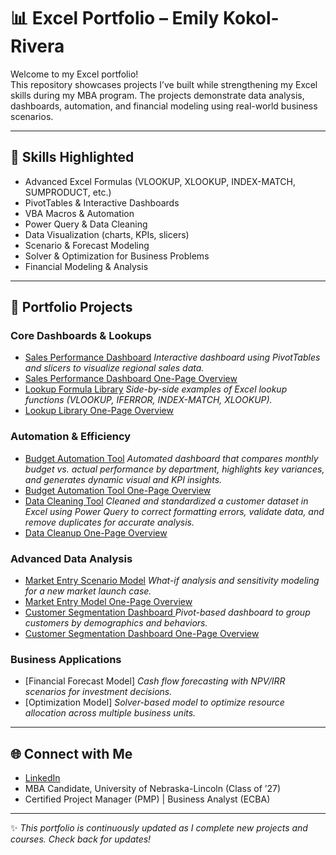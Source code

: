 # 📊 Excel Portfolio – Emily Kokol-Rivera

Welcome to my Excel portfolio!  
This repository showcases projects I’ve built while strengthening my Excel skills during my MBA program. The projects demonstrate data analysis, dashboards, automation, and financial modeling using real-world business scenarios.  

---

## 🔑 Skills Highlighted
- Advanced Excel Formulas (VLOOKUP, XLOOKUP, INDEX-MATCH, SUMPRODUCT, etc.)
- PivotTables & Interactive Dashboards
- VBA Macros & Automation
- Power Query & Data Cleaning
- Data Visualization (charts, KPIs, slicers)
- Scenario & Forecast Modeling
- Solver & Optimization for Business Problems
- Financial Modeling & Analysis

---

## 📂 Portfolio Projects

### Core Dashboards & Lookups
- [Sales Performance Dashboard](https://github.com/emilyannKR/excel-portfolio/blob/main/Sales%20Performance%20Dashboard-%20Q1.xlsx)  *Interactive dashboard using PivotTables and slicers to visualize regional sales data.*
- [Sales Performance Dashboard One-Page Overview](https://github.com/emilyannKR/excel-portfolio/blob/main/Sales%20Performance%20Dashboard%20Q1.docx)
- [Lookup Formula Library](https://github.com/emilyannKR/excel-portfolio/blob/main/Lookup%20Library.xlsx)  *Side-by-side examples of Excel lookup functions (VLOOKUP, IFERROR, INDEX-MATCH, XLOOKUP).*
- [Lookup Library One-Page Overview](https://github.com/emilyannKR/excel-portfolio/blob/main/Lookup%20Library/Lookup%20Library%20One%20Page%20Summary.docx)

### Automation & Efficiency
- [Budget Automation Tool](https://github.com/emilyannKR/excel-portfolio/blob/main/Budget%20Automation/Budget%20Automation.xlsx)   *Automated dashboard that compares monthly budget vs. actual performance by department, highlights key variances, and generates dynamic visual and KPI insights.* 
- [Budget Automation Tool One-Page Overview](https://github.com/emilyannKR/excel-portfolio/blob/main/Budget%20Automation/Budget%20Automation%20One-Pager.docx) 
- [Data Cleaning Tool](https://github.com/emilyannKR/excel-portfolio/blob/main/Data%20Cleaning/Data%20Cleaning.xlsx) *Cleaned and standardized a customer dataset in Excel using Power Query to correct formatting errors, validate data, and remove duplicates for accurate analysis.*
- [Data Cleanup One-Page Overview](https://github.com/emilyannKR/excel-portfolio/blob/main/Data%20Cleaning/Data%20Cleanup%20One%20Pager.docx)

### Advanced Data Analysis
- [Market Entry Scenario Model](https://github.com/emilyannKR/excel-portfolio/blob/main/Market%20Entry%20Model/Market%20Entry%20Model.xlsx) *What-if analysis and sensitivity modeling for a new market launch case.*
- [Market Entry Model One-Page Overview](https://github.com/emilyannKR/excel-portfolio/blob/main/Market%20Entry%20Model/Market%20Entry%20Model%20One-Page%20Overview.docx)
- [Customer Segmentation Dashboard ](https://github.com/emilyannKR/excel-portfolio/blob/main/Customer%20Segmentation%20Dashboard/Customer%20Segmentation.xlsx) *Pivot-based dashboard to group customers by demographics and behaviors.*
- [Customer Segmentation Dashboard One-Page Overview](https://github.com/emilyannKR/excel-portfolio/blob/main/Customer%20Segmentation%20Dashboard/Customer%20Segmentation%20Dashboard%20One-Page%20Overview.docx)

### Business Applications
- [Financial Forecast Model]
  *Cash flow forecasting with NPV/IRR scenarios for investment decisions.*  
- [Optimization Model]
  *Solver-based model to optimize resource allocation across multiple business units.*

---

## 🌐 Connect with Me
- [LinkedIn](https://www.linkedin.com/in/emily-kokol-rivera-pmp/)  
- MBA Candidate, University of Nebraska-Lincoln (Class of ’27)  
- Certified Project Manager (PMP) | Business Analyst (ECBA)  

---

✨ *This portfolio is continuously updated as I complete new projects and courses. Check back for updates!*
